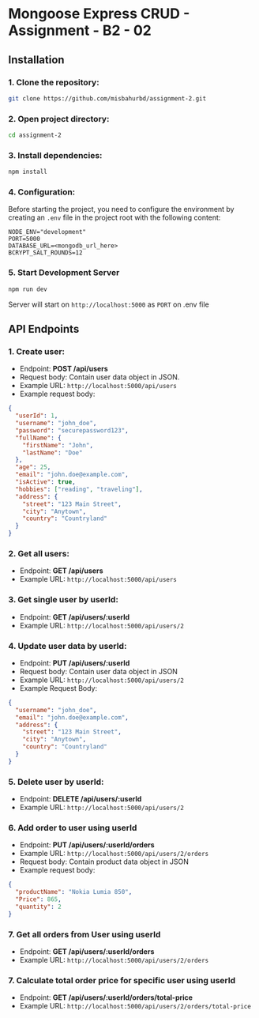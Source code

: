 # Mongoose Express CRUD - Assignment - B2 - 02

## Installation

### 1. Clone the repository:

```bash
git clone https://github.com/misbahurbd/assignment-2.git
```

### 2. Open project directory:

```bash
cd assignment-2
```

### 3. Install dependencies:

```bash
npm install
```

### 4. Configuration:

Before starting the project, you need to configure the environment by creating an `.env` file in the project root with the following content:

```env
NODE_ENV="development"
PORT=5000
DATABASE_URL=<mongodb_url_here>
BCRYPT_SALT_ROUNDS=12
```

### 5. Start Development Server

```bash
npm run dev
```

Server will start on `http://localhost:5000` as `PORT` on .env file

## API Endpoints

### 1. Create user:

- Endpoint: **POST /api/users**
- Request body: Contain user data object in JSON.
- Example URL: `http://localhost:5000/api/users`
- Example request body:

```json
{
  "userId": 1,
  "username": "john_doe",
  "password": "securepassword123",
  "fullName": {
    "firstName": "John",
    "lastName": "Doe"
  },
  "age": 25,
  "email": "john.doe@example.com",
  "isActive": true,
  "hobbies": ["reading", "traveling"],
  "address": {
    "street": "123 Main Street",
    "city": "Anytown",
    "country": "Countryland"
  }
}
```

### 2. Get all users:

- Endpoint: **GET /api/users**
- Example URL: `http://localhost:5000/api/users`

### 3. Get single user by userId:

- Endpoint: **GET /api/users/:userId**
- Example URL: `http://localhost:5000/api/users/2`

### 4. Update user data by userId:

- Endpoint: **PUT /api/users/:userId**
- Request body: Contain user data object in JSON
- Example URL: `http://localhost:5000/api/users/2`
- Example Request Body:

```json
{
  "username": "john_doe",
  "email": "john.doe@example.com",
  "address": {
    "street": "123 Main Street",
    "city": "Anytown",
    "country": "Countryland"
  }
}
```

### 5. Delete user by userId:

- Endpoint: **DELETE /api/users/:userId**
- Example URL: `http://localhost:5000/api/users/2`

### 6. Add order to user using userId

- Endpoint: **PUT /api/users/:userId/orders**
- Example URL: `http://localhost:5000/api/users/2/orders`
- Request body: Contain product data object in JSON
- Example request body:

```json
{
  "productName": "Nokia Lumia 850",
  "Price": 865,
  "quantity": 2
}
```

### 7. Get all orders from User using userId

- Endpoint: **GET /api/users/:userId/orders**
- Example URL: `http://localhost:5000/api/users/2/orders`

### 7. Calculate total order price for specific user using userId

- Endpoint: **GET /api/users/:userId/orders/total-price**
- Example URL: `http://localhost:5000/api/users/2/orders/total-price`
